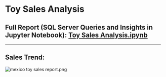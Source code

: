# Toy Sales Analysis

## Full Report (SQL Server Queries and Insights in Jupyter Notebook): [Toy Sales Analysis.ipynb](https://github.com/jakejosh6751/Toy-Sales-Analysis/blob/main/mexico%20toy%20sales.ipynb)

___
## Sales Trend:
![mexico toy sales report.png](https://github.com/jakejosh6751/Toy-Sales-Analysis/blob/main/mexico%20toy%20sales%20report.png)
